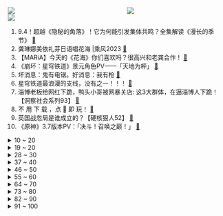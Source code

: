 <div >
	<a style="float:left;width:55%;" href = "https://github.com/anuraghazra/github-readme-stats">
	 <img src = "https://github-readme-stats.vercel.app/api?username=iuuuuuaena&theme=buefy&show_icons=true"/>
	</a>
	<a  style="float:right;width:45%" href = "https://github.com/anuraghazra/github-readme-stats">
	 <img  src="https://github-readme-stats.vercel.app/api/top-langs/?username=anuraghazra&layout=compact"/>
	</a>
	</div>

[![](https://img.shields.io/badge/jxd-@jxdgogogo.xyz-yellowgreen.svg)](https://www.jxdgogogo.xyz)<br>
1. 9.4！超越《隐秘的角落》！它为何能引发集体共鸣？全集解读《漫长的季节》 [:link:](//www.bilibili.com/video/BV1mL411z7Kf) <br>
2. 龚琳娜美依礼芽日语唱花海 |乘风2023 [:link:](//www.bilibili.com/video/BV1iL411z76f) <br>
3. 【MARiA】今天的《花海》你们喜欢吗？很高兴和老龚合作！ [:link:](//www.bilibili.com/video/BV1No4y1w7mQ) <br>
4. 《崩坏：星穹铁道》景元角色PV——「天地为枰」 [:link:](//www.bilibili.com/video/BV11z4y187KN) <br>
5. 坏消息：鬼有电锯。好消息：我有枪 [:link:](//www.bilibili.com/video/BV1gT411t7qX) <br>
6. 星穹铁道最浪漫的支线，没有之一！！！ [:link:](//www.bilibili.com/video/BV1wT411t7HA) <br>
7. 淄博老板给网红下跪，鸭头小哥被网暴关店: 这3大群体，在逼淄博人下跪！【洞察社会系列93】 [:link:](//www.bilibili.com/video/BV1tV4y1r76D) <br>
8. 不 用 下 载 ，点 🐔 即 玩！ [:link:](//www.bilibili.com/video/BV1wh411571o) <br>
9. 英国战忽局是谁成立的？【硬核狠人52】 [:link:](//www.bilibili.com/video/BV11s4y1Q7Yf) <br>
10. 《原神》3.7版本PV：「决斗！召唤之巅！」 [:link:](//www.bilibili.com/video/BV1MM4y1t7v1) <br>
<details>
<summary>10 ~ 20</summary>

11. 【倒影 | 官方MV 】周杰伦 你的倒影是我带不走的风景 ⋯ 尽管美景带不走 音乐和影像会留在你们心中 [:link:](//www.bilibili.com/video/BV12o4y1V78X) <br>
12. 成都烧烤为什么那么贵？我接手个烧烤店深扒给你看！ [:link:](//www.bilibili.com/video/BV17o4y1w7ux) <br>
13. 【基德】加纳国家崩溃报告：天降痿人 [:link:](//www.bilibili.com/video/BV1gg4y1V73N) <br>
14. 探秘法国凡尔赛宫！流传了300年的法国宫廷菜到底什么味道 [:link:](//www.bilibili.com/video/BV1qo4y1V768) <br>
15. 反向输出！我打算买点二手电子产品去英国卖..... [:link:](//www.bilibili.com/video/BV19g4y1G7Gw) <br>
16. 可是雪，飘进法律 [:link:](//www.bilibili.com/video/BV1vh411c7W1) <br>
17. 哭了！妈妈竟然把她两闺蜜找来一起演奏《未闻花名》secret base ~君がくれたもの~ [:link:](//www.bilibili.com/video/BV1co4y157wf) <br>
18. 成年后，我才敢问妈妈这些问题…… [:link:](//www.bilibili.com/video/BV1FM4y1t7Hg) <br>
19. 【萌黄一槽】乐！九喇嘛鸣人技能全爆料！ [:link:](//www.bilibili.com/video/BV1wg4y1V7KU) <br>
</details>
<details>
<summary>19 ~ 20</summary>

20. 【刘逸云 Amber Liu】《乘风2023》一公舞台《Problem》 [:link:](//www.bilibili.com/video/BV1Ru41147d5) <br>
21. 深度|| 史上最著名饭局，鸿门宴上项羽没杀刘邦的真正原因是什么？西楚霸王为何要那样分封天下？ [:link:](//www.bilibili.com/video/BV1Hs4y1Q7M4) <br>
22. 【2008.5.12-2023.5.12】今天，为汶川留一分钟 [:link:](//www.bilibili.com/video/BV1MP411R7X4) <br>
23. 《 天 价 水 果 》第五期 [:link:](//www.bilibili.com/video/BV1Zg4y157KJ) <br>
24. 影视飓风的100个员工，上班都在干些啥？ [:link:](//www.bilibili.com/video/BV1ck4y1L7h7) <br>
25. 当亚洲小孩说想成为音乐家...【Steven He】 [:link:](//www.bilibili.com/video/BV1Ys4y1u7zi) <br>
26. 快上车, 还来得及！4月原创大舞台中期报告, 你少看了几部？【泛式】 [:link:](//www.bilibili.com/video/BV1fh4y1b7K4) <br>
27. 板凳作腿，行医无悔 [:link:](//www.bilibili.com/video/BV1Aa4y1V7es) <br>
28. 我中一百万美元了？！！ [:link:](//www.bilibili.com/video/BV1WL411h7u9) <br>
</details>
<details>
<summary>28 ~ 30</summary>

29. 米其林3星大厨烤串比淄博烧烤好吃？答案是：不坑穷人。【凭啥这么贵ep62-Charbon by Paul Pairet】 [:link:](//www.bilibili.com/video/BV1Bh4115761) <br>
30. 泰山会制服每一个嘴硬的人 [:link:](//www.bilibili.com/video/BV1aP411R7pJ) <br>
31. 都什么年代，谁还骑传统白龙马？！！ [:link:](//www.bilibili.com/video/BV1Ps4y1g7B6) <br>
32. “传统鬼畜当然要用传统曲目！” [:link:](//www.bilibili.com/video/BV1ds4y1D7g5) <br>
33. 离谱！我60岁老爹居然是个游戏肝帝。 [:link:](//www.bilibili.com/video/BV1ic411K7YU) <br>
34. 每3秒一个3674护盾！LOL设计师疯了！最逆天叠甲流玩法！【有点骚东西】 [:link:](//www.bilibili.com/video/BV1yc411K7bm) <br>
35. ピノキオピー - 甘噛みでおねがい feat. 初音ミク [:link:](//www.bilibili.com/video/BV16M4y1b798) <br>
36. 人大教授：最全指南！识别官员级别有哪六条原则？ [:link:](//www.bilibili.com/video/BV1vk4y177NH) <br>
37. 我亲手杀死了我的远方 [:link:](//www.bilibili.com/video/BV16V4y1r7pP) <br>
</details>
<details>
<summary>37 ~ 40</summary>

38. 人生第一次和帅哥拍照，这就是心动感觉吗！ [:link:](//www.bilibili.com/video/BV1Fo4y1w7au) <br>
39. 偷吃太赤鸡了 [:link:](//www.bilibili.com/video/BV1FM4y187qB) <br>
40. 全程高能！红孩儿的前世今生，这魔童究竟哪门哪派？ [:link:](//www.bilibili.com/video/BV1yg4y1G7jY) <br>
41. 骑行新疆，塔里木河上划船看胡杨林，路边铁皮房安家这一天太快乐了 [:link:](//www.bilibili.com/video/BV1iM4y147Ee) <br>
42. b站网友写诗，一首比一首逆天! ! [:link:](//www.bilibili.com/video/BV1yX4y1y73r) <br>
43. 【STN快报第七季15】花几百万都没养成六星，难怪我爸老是看我不顺眼。 [:link:](//www.bilibili.com/video/BV1fh4y147XU) <br>
44. 全网最无违和感的アイドル/偶像中文翻填！简直就是原版（x） [:link:](//www.bilibili.com/video/BV1Xg4y157vV) <br>
45. 朋友问我塞尔达怎么还没通关 [:link:](//www.bilibili.com/video/BV18h411571k) <br>
46. 韩国地产要炸了 [:link:](//www.bilibili.com/video/BV1ru41147Xt) <br>
</details>
<details>
<summary>46 ~ 50</summary>

47. 翻车800遍！上万根发丝的小狗酥！我哭着做出来啦！！ [:link:](//www.bilibili.com/video/BV1GX4y117gq) <br>
48. 3个月30斤【适合100斤-250斤 】无跑跳 不伤膝 大体重友好运动 [:link:](//www.bilibili.com/video/BV1tu41147Z6) <br>
49. 评分8.1！传世经典！带你重温永远的恋爱佳作《龙与虎》！ [:link:](//www.bilibili.com/video/BV1Ug4y1V7s8) <br>
50. 笑死，你管这叫“水果”？这届网红水果也太太太卷了吧！！ [:link:](//www.bilibili.com/video/BV1Fm4y1a7qg) <br>
51. 这辈子没这么崩溃过！！！ [:link:](//www.bilibili.com/video/BV1jo4y1V74C) <br>
52. 决战美食之巅！鸡汤VS九转大肠！ [:link:](//www.bilibili.com/video/BV1No4y1w7Ve) <br>
53. 论一只鸡的极致吃法，这个部位最有灵魂…… [:link:](//www.bilibili.com/video/BV1Zm4y1h74e) <br>
54. 【TF家族】《一起去做的N件事》第二十三件事：一起去看演唱会吧！ [:link:](//www.bilibili.com/video/BV15s4y1Q7kC) <br>
55. 漠叔拍了六年火箭发射，每次到来老乡心里都乐开了花 [:link:](//www.bilibili.com/video/BV1io4y1V77K) <br>
</details>
<details>
<summary>55 ~ 60</summary>

56. 孙策：咱们俩中，有一个小丑 [:link:](//www.bilibili.com/video/BV1ah4y1b7hG) <br>
57. 坐着轮椅，去玩极限运动 [:link:](//www.bilibili.com/video/BV1As4y1g7kN) <br>
58. 人气翻盘一骑绝尘，现场遭遇迷之打分？ [:link:](//www.bilibili.com/video/BV1Lk4y1L7wV) <br>
59. 惊天大发现（密）！我找到一个人对抗孤独的方法了耶！ [:link:](//www.bilibili.com/video/BV1is4y1Q7FG) <br>
60. 高考后的暑假就只有一次啊！同学们一定要把这八件事情做了。 #暑假 #高考 #大学生 #2023高考 [:link:](//www.bilibili.com/video/BV1ma4y1G7pG) <br>
61. "看好了，这才叫火之神神乐"  【缘一 / 𝗖𝗮𝗹𝗹 𝗼𝗳 𝗦𝗶𝗹𝗲𝗻𝗰𝗲】 [:link:](//www.bilibili.com/video/BV1ms4y1u71M) <br>
62. 【极乐净土】又唱又跳，原地出道！ [:link:](//www.bilibili.com/video/BV1hV4y1r7aT) <br>
63. 《神农尝百草》 [:link:](//www.bilibili.com/video/BV1ga4y1u7B6) <br>
64. 第一次带传统爸妈，吃美国人的三餐！ 能习惯吗？ [:link:](//www.bilibili.com/video/BV1sa4y1u7qV) <br>
</details>
<details>
<summary>64 ~ 70</summary>

65. 东抄西抄，完全没抄到优点的恐怖游戏 [:link:](//www.bilibili.com/video/BV1RM4y147VU) <br>
66. 一口气了解印度的奇葩经济 [:link:](//www.bilibili.com/video/BV1Ek4y177U8) <br>
67. 【(G)I-DLE】[M/V] - ‘Allergy’ [:link:](//www.bilibili.com/video/BV1oL41187cU) <br>
68. 科目三：你 的 名 字 [:link:](//www.bilibili.com/video/BV1nm4y1h7Nq) <br>
69. “老师，我妈妈比我小，你要来我家看看吗？” [:link:](//www.bilibili.com/video/BV1No4y1w7Mb) <br>
70. 如何科学地保卫美国总统？ [:link:](//www.bilibili.com/video/BV1GT411t7Du) <br>
71. “困教” [:link:](//www.bilibili.com/video/BV1ao4y1V7oy) <br>
72. 这个动作，让你的数学考试，永不翻船 [:link:](//www.bilibili.com/video/BV1j24y1K7PR) <br>
73. 【瞎拍日记】雷姆体操服&泳装 拍摄来咯！？双倍的快乐！ [:link:](//www.bilibili.com/video/BV15s4y1Q7Mv) <br>
</details>
<details>
<summary>73 ~ 80</summary>

74. 今天我用儿童厨具给大家做了一顿饭... [:link:](//www.bilibili.com/video/BV1MV4y1r7uQ) <br>
75. 【塞尔达】王国之泪超乎你想象的十个有趣玩法与细节  无剧透哦 [:link:](//www.bilibili.com/video/BV18a4y137MH) <br>
76. 【基萨利斯JISARIZ】第二话 废墟中盛开的花朵 【官方熟肉】 [:link:](//www.bilibili.com/video/BV1ba4y137dC) <br>
77. 每天一个数学小技巧——鞋匠刀形的面积（视觉证明） [:link:](//www.bilibili.com/video/BV13g4y15721) <br>
78. 《青春霰弹枪少年不会梦到铠甲学长》 [:link:](//www.bilibili.com/video/BV1ic411K74S) <br>
79. 女发店开业了！！！ [:link:](//www.bilibili.com/video/BV1Vs4y1g7JV) <br>
80. B 站 各 等 级 特 权 现 状 [:link:](//www.bilibili.com/video/BV1Lo4y147Wi) <br>
81. 你这什么语言天赋啊喂？？！ [:link:](//www.bilibili.com/video/BV15L411h7y5) <br>
82. 学会4个规律，想字丑都难 [:link:](//www.bilibili.com/video/BV1ch4y1n74N) <br>
</details>
<details>
<summary>82 ~ 90</summary>

83. 【60帧】【中配】老戴《塞尔达传说 王国之泪》01 剧情流程攻略解说（全剧情，全鸟望台，全神庙，全装备） [:link:](//www.bilibili.com/video/BV1Eh4y1b7TP) <br>
84. 网购最新高科技探测仪，去情侣酒店找摄像头，结果被吓破胆！ [:link:](//www.bilibili.com/video/BV1po4y1V7Gt) <br>
85. 《 只 要 是 日 语 就 画 风 突 变 》 [:link:](//www.bilibili.com/video/BV1xV4y1C7Xg) <br>
86. 6分小说改成9分剧，原著居然是这个样子？！《漫长的季节》万字解说第三期 [:link:](//www.bilibili.com/video/BV1mg4y1G775) <br>
87. 除了通草花！还有另外一种永不凋零花也同样盛开了几百年！ [:link:](//www.bilibili.com/video/BV1rd4y1f7vE) <br>
88. 18年前火爆全世界的【大鱼吃小鱼】，大结局究竟是什么？ [:link:](//www.bilibili.com/video/BV1Kc411P7Q4) <br>
89. 60级老顽童，不走寻常路，快乐贯穿一生，真正的玩家 [:link:](//www.bilibili.com/video/BV1Lo4y1w7PN) <br>
90. 【私藏馆】赵雷《我记得》献给母亲的神曲！祝天下母亲节日快乐 [:link:](//www.bilibili.com/video/BV1os4y1B79E) <br>
91. 外国摆摊卖煎饼果子，目标月入十万！说今日爆赚，过分不？ [:link:](//www.bilibili.com/video/BV1t24y1M7a8) <br>
</details>
<details>
<summary>91 ~ 100</summary>

92. 刘庸分享日常锻炼和饮食 [:link:](//www.bilibili.com/video/BV1ka4y1g74f) <br>
93. 没有汪淼的纳米材料，林克怎么可能造得出太空电梯 [:link:](//www.bilibili.com/video/BV1Am4y1a7jo) <br>
94. 世上不止妈妈好｜珀莱雅2023母亲节特别策划 [:link:](//www.bilibili.com/video/BV1Uu41147qT) <br>
95. 【乘风2023】龚琳娜 美依礼芽《花海》 [:link:](//www.bilibili.com/video/BV1uh4y187Mg) <br>
96. “最后说一次，玛卡巴卡也要开始加速了！”——『花 园 制 造』！！ [:link:](//www.bilibili.com/video/BV1xo4y1V7KE) <br>
97. ⚡️“可是雪啊，埋进土里”⚡️ [:link:](//www.bilibili.com/video/BV1QX4y127jq) <br>
98. 【极乐净土】时隔6年再挑战，美依礼芽冲啊！ [:link:](//www.bilibili.com/video/BV1NX4y1m7Dh) <br>
99. 赵德柱用什么解决的？ [:link:](//www.bilibili.com/video/BV1fu41147tp) <br>
100. 曾经血洗b站日语神级现场TOP20，全程高能，二次元浓度爆表！！！ [:link:](//www.bilibili.com/video/BV15P411R7yn) <br>
</details>
